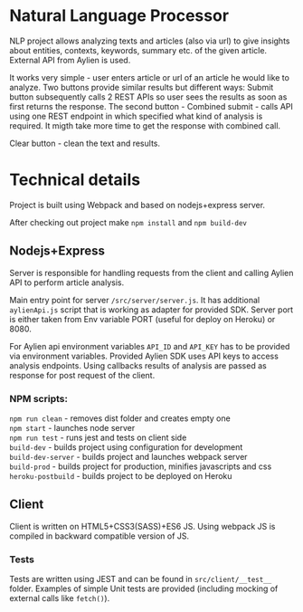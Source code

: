 # Natural Language Processor

NLP project allows analyzing texts and articles (also via url) to give insights about entities, contexts, keywords, summary etc. of the given article. External API from Aylien is used.

It works very simple - user enters article or url of an article he would like to analyze. Two buttons provide similar results but different ways: Submit button subsequently calls 2 REST APIs so user sees the results as soon as first returns the response. The second button - Combined submit - calls API using one REST endpoint in which specified what kind of analysis is required. It migth take more time to get the response with combined call.

Clear button - clean the text and results.

# Technical details

Project is built using Webpack and based on nodejs+express server.

After checking out project make `npm install` and `npm build-dev`

## Nodejs+Express

Server is responsible for handling requests from the client and calling Aylien API to perform article analysis.

Main entry point for server `/src/server/server.js`. It has additional `aylienApi.js` script that is working as adapter for provided SDK. Server port is either taken from Env variable PORT (useful for deploy on Heroku) or 8080.

For Aylien api environment variables `API_ID` and `API_KEY` has to be provided via environment variables. 
Provided Aylien SDK uses API keys to access analysis endpoints. 
Using callbacks results of analysis are passed as response for post request of the client.

### NPM scripts:
`npm run clean` - removes dist folder and creates empty one
<br>
`npm start` - launches node server
<br>
`npm run test` - runs jest and tests on client side
<br>
`build-dev` - builds project using configuration for development
<br>
`build-dev-server` - builds project and launches webpack server
<br>
`build-prod` - builds project for production, minifies javascripts and css
<br>
`heroku-postbuild` - builds project to be deployed on Heroku

## Client

Client is written on HTML5+CSS3(SASS)+ES6 JS. Using webpack JS is compiled in backward compatible version of JS.

### Tests
Tests are written using JEST and can be found in `src/client/__test__` folder. Examples of simple Unit tests are provided (including mocking of external calls like `fetch()`).